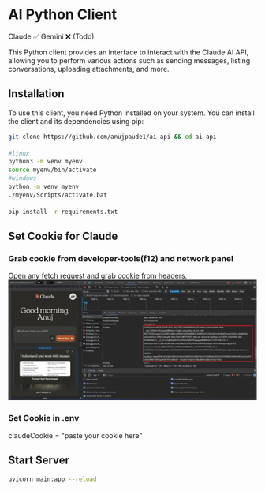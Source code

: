 # AI Python Client
Claude ✅
Gemini ❌ (Todo)

This Python client provides an interface to interact with the Claude AI API, allowing you to perform various actions such as sending messages, listing conversations, uploading attachments, and more.

## Installation

To use this client, you need Python installed on your system. You can install the client and its dependencies using pip:

```bash
git clone https://github.com/anujpaude1/ai-api && cd ai-api

#linux
python3 -m venv myenv
source myenv/bin/activate
#windows
python -m venv myenv
./myenv/Scripts/activate.bat

pip install -r requirements.txt
```

## Set Cookie for Claude
### Grab cookie from developer-tools(f12) and network panel
Open any fetch request and grab cookie from headers.
![Cookie grab claude AI](https://github.com/anujpaude1/ai-api/blob/main/assets/claude-cookie.png)

### Set Cookie in .env
claudeCookie = "paste your cookie here"

## Start Server
```bash
uvicorn main:app --reload
```
